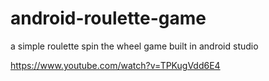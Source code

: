 # android-roulette-game
a simple roulette spin the wheel game built in android studio

https://www.youtube.com/watch?v=TPKugVdd6E4

